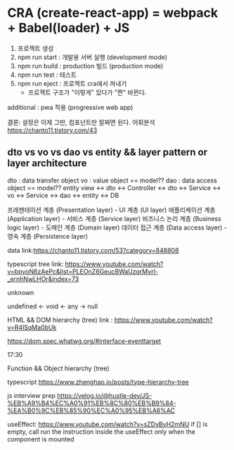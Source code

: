 # CRA (create-react-app) = webpack + Babel(loader) + JS

1. 프로젝트 생성
2. npm run start : 개발용 서버 실행 (development mode)
3. npm run build : production 빌드 (production mode)
4. npm run test : 테스트
5. npm run eject : 프로젝트 cra에서 꺼내기
   - 프로젝트 구조가 "이렇게" 있다가 "짠" 바뀐다.

additional : pwa 적용 (progressive web app)

결론: 설정은 이제 그만, 컴포넌트만 잘짜면 된다.
어휘분석
https://chanto11.tistory.com/43

## dto vs vo vs dao vs entity && layer pattern or layer architecture

dto : data transfer object
vo : value object == model??
dao : data access object == model??
entity
view <-> dto <-> Controller <-> dto <-> Service <-> vo <-> Service <-> dao <-> entity <-> DB

프레젠테이션 계층 (Presentation layer) - UI 계층 (UI layer)
애플리케이션 계층 (Application layer) - 서비스 계층 (Service layer)
비즈니스 논리 계층 (Business logic layer) - 도메인 계층 (Domain layer)
데이터 접근 계층 (Data access layer) - 영속 계층 (Persistence layer)

data
link:https://chanto11.tistory.com/53?category=848808

typescript tree
link: https://www.youtube.com/watch?v=bpyoN6zAePc&list=PLEOnZ6GeucBWaUzqrMvrl-_ernhNwLHOr&index=73

unknown

undefined <- void <- any -> null

HTML && DOM hierarchy (tree)
link : https://www.youtube.com/watch?v=R4lSqMa0bUk

https://dom.spec.whatwg.org/#interface-eventtarget

17:30

Function && Object hierarchy (tree)

typescript
https://www.zhenghao.io/posts/type-hierarchy-tree

js interview prep
https://velog.io/@hustle-dev/JS-%EB%A9%B4%EC%A0%91%EB%8C%80%EB%B9%84-%EA%B0%9C%EB%85%90%EC%A0%95%EB%A6%AC

useEffect:
https://www.youtube.com/watch?v=sZDvByH2mNU
if [] is empty, call run the instruction inside the useEffect only when the component is mounted
